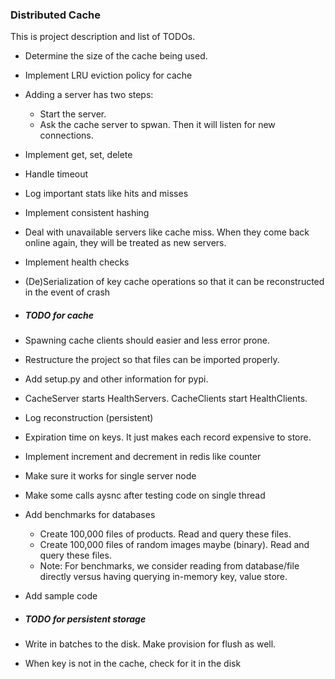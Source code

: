 ### Distributed Cache

This is project description and list of TODOs.

- Determine the size of the cache being used.
- Implement LRU eviction policy for cache
- Adding a server has two steps:
    * Start the server.
    * Ask the cache server to spwan. Then it will listen for new connections.
- Implement get, set, delete
- Handle timeout
- Log important stats like hits and misses
- Implement consistent hashing
- Deal with unavailable servers like cache miss.
When they come back online again, they will be treated as new servers.
- Implement health checks
- (De)Serialization of key cache operations so that it can be reconstructed in the event of crash

- ##### TODO for cache
- Spawning cache clients should easier and less error prone.
- Restructure the project so that files can be imported properly.
- Add setup.py and other information for pypi.
- CacheServer starts HealthServers. CacheClients start HealthClients. 
- Log reconstruction (persistent)
- Expiration time on keys. It just makes each record expensive to store.
- Implement increment and decrement in redis like counter
- Make sure it works for single server node
- Make some calls aysnc after testing code on single thread
- Add benchmarks for databases
    - Create 100,000 files of products. Read and query these files.
    - Create 100,000 files of random images maybe (binary). Read and query these files.
    - Note: For benchmarks, we consider reading from database/file directly versus having querying in-memory key, value store.     
- Add sample code

- ##### TODO for persistent storage
- Write in batches to the disk. Make provision for flush as well. 
- When key is not in the cache, check for it in the disk